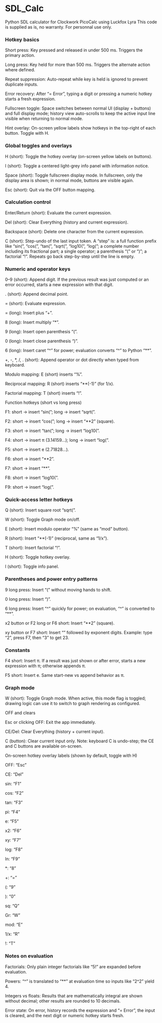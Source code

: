 # SDL_Calc
Python SDL calculator for Clockwork PicoCalc using Luckfox Lyra
This code is supplied as is, no warranty.
For personnal use only.

### Hotkey basics

Short press: Key pressed and released in under 500 ms. Triggers the primary action.

Long press: Key held for more than 500 ms. Triggers the alternate action where defined.

Repeat suppression: Auto-repeat while key is held is ignored to prevent duplicate inputs.

Error recovery: After “= Error”, typing a digit or pressing a numeric hotkey starts a fresh expression.

Fullscreen toggle: Space switches between normal UI (display + buttons) and full display mode; history view auto-scrolls to keep the active input line visible when returning to normal mode.

Hint overlay: On-screen yellow labels show hotkeys in the top-right of each button. Toggle with H.

### Global toggles and overlays

H (short): Toggle the hotkey overlay (on-screen yellow labels on buttons).

I (short): Toggle a centered light-grey info panel with information notice.

Space (short): Toggle fullscreen display mode. In fullscreen, only the display area is shown; in normal mode, buttons are visible again.

Esc (short): Quit via the OFF button mapping.

### Calculation control

Enter/Return (short): Evaluate the current expression.

Del (short): Clear Everything (history and current expression).

Backspace (short): Delete one character from the current expression.

C (short): Step-undo of the last input token. A “step” is: a full function prefix like “sin(”, “cos(”, “tan(”, “sqrt(”, “log10(”, “log(”; a complete number including its fractional part; a single operator; a parenthesis “(” or “)”; a factorial “!”. Repeats go back step-by-step until the line is empty.

### Numeric and operator keys

0–9 (short): Append digit. If the previous result was just computed or an error occurred, starts a new expression with that digit.

. (short): Append decimal point.

= (short): Evaluate expression.

= (long): Insert plus “+”.

8 (long): Insert multiply “*”.

9 (long): Insert open parenthesis “(”.

0 (long): Insert close parenthesis “)”.

6 (long): Insert caret “^” for power; evaluation converts “^” to Python “**”.

+, -, *, /, . (short): Append operator or dot directly when typed from keyboard.

Modulo mapping: E (short) inserts “%”.

Reciprocal mapping: R (short) inserts “**(-1)” (for 1/x).

Factorial mapping: T (short) inserts “!”.

Function hotkeys (short vs long press)

F1: short → insert “sin(”; long → insert “sqrt(”.

F2: short → insert “cos(”; long → insert “**2” (square).

F3: short → insert “tan(”; long → insert “log10(”.

F4: short → insert π (3.14159…); long → insert “log(”.

F5: short → insert e (2.71828…).

F6: short → insert “**2”.

F7: short → insert “**”.

F8: short → insert “log10(”.

F9: short → insert “log(”.

### Quick-access letter hotkeys

Q (short): Insert square root “sqrt(”.

W (short): Toggle Graph mode on/off.

E (short): Insert modulo operator “%” (same as “mod” button).

R (short): Insert “**(-1)” (reciprocal, same as “1/x”).

T (short): Insert factorial “!”.

H (short): Toggle hotkey overlay.

I (short): Toggle info panel.

### Parentheses and power entry patterns

9 long press: Insert “(” without moving hands to shift.

0 long press: Insert “)”.

6 long press: Insert “^” quickly for power; on evaluation, “^” is converted to “**”.

x2 button or F2 long or F6 short: Insert “**2” (square).

xy button or F7 short: Insert “” followed by exponent digits. Example: type “2”, press F7, then “3” to get 23.

### Constants

F4 short: Insert π. If a result was just shown or after error, starts a new expression with π; otherwise appends π.

F5 short: Insert e. Same start-new vs append behavior as π.

### Graph mode

W (short): Toggle Graph mode. When active, this mode flag is toggled; drawing logic can use it to switch to graph rendering as configured.

OFF and clears

Esc or clicking OFF: Exit the app immediately.

CE/Del: Clear Everything (history + current input).

C (button): Clear current input only. Note: keyboard C is undo-step; the CE and C buttons are available on-screen.

On-screen hotkey overlay labels (shown by default, toggle with H)

OFF: “Esc”

CE: “Del”

sin: “F1”

cos: “F2”

tan: “F3”

pi: “F4”

e: “F5”

x2: “F6”

xy: “F7”

log: “F8”

ln: “F9”

*: “8”

+: “=”

(: “9”

): “0”

sq: “Q”

Gr: “W”

mod: “E”

1/x: “R”

!: “T”

### Notes on evaluation

Factorials: Only plain integer factorials like “5!” are expanded before evaluation.

Powers: “^” is translated to “**” at evaluation time so inputs like “2^2” yield 4.

Integers vs floats: Results that are mathematically integral are shown without decimal; other results are rounded to 10 decimals.

Error state: On error, history records the expression and “= Error”, the input is cleared, and the next digit or numeric hotkey starts fresh.
